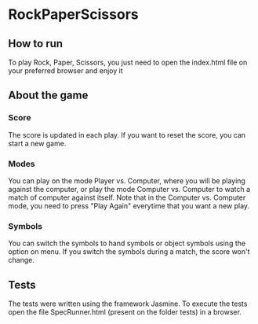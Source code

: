# RockPaperScissors

## How to run
To play Rock, Paper, Scissors, you just need to open the index.html file on your preferred browser and enjoy it

## About the game

### Score
The score is updated in each play. If you want to reset the score, you can start a new game.

### Modes 
You can play on the mode Player vs. Computer, where you will be playing against the computer, or play the mode Computer vs. Computer to watch a match of computer against itself. Note that in the Computer vs. Computer mode, you need to press "Play Again" everytime that you want a new play.

### Symbols
You can switch the symbols to hand symbols or object symbols using the option on menu. If you switch the symbols during a match, the score won't change.

## Tests

The tests were written using the framework Jasmine. To execute the tests open the file SpecRunner.html (present on the folder tests) in a browser.